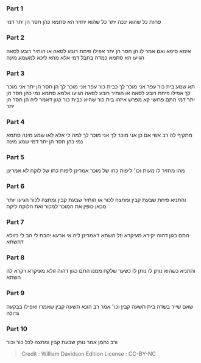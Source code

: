 
### Part 1
פחות כל שהוא ינכה יתר כל שהוא יחזיר הא סתמא כהן חסר הן יתר דמי

### Part 2
אימא סיפא ואם אמר לו הן חסר הן יתר אפילו פיחת רובע לסאה או הותיר רובע לסאה הגיעו הא סתמא כמדה בחבל דמי אלא מהא ליכא למשמע מינה

### Part 3
תא שמע בית כור עפר אני מוכר לך כבית כור עפר אני מוכר לך הן חסר הן יתר אני מוכר לך אפילו פיחת רובע לסאה או הותיר רובע לסאה הגיעו אלמא סתמא נמי כהן חסר הן יתר דמי התם פרושי קא מפרש איזהו בית כור שהיא כבית כור כגון דאמר ליה הן חסר הן יתר

### Part 4
מתקיף לה רב אשי אם כן אני מוכר לך אני מוכר לך למה לי אלא לאו שמע מינה סתמא נמי כהן חסר הן יתר דמי שמע מינה

### Part 5
מהו מחזיר לו מעות וכו׳ ליפות כחו של מוכר אמרינן ליפות כחו של לוקח לא אמרינן

### Part 6
והתניא פיחת שבעת קבין ומחצה לכור או הותיר שבעת קבין ומחצה לכור הגיעו יותר מכאן כופין את המוכר למכור ואת הלוקח ליקח

### Part 7
התם כגון דהוה יקירא מעיקרא וזל השתא דאמרינן ליה אי ארעא יהבת לי הב לי כזולא דהשתא

### Part 8
והתניא כשהוא נותן לו נותן לו כשער שלקח ממנו התם כגון דהוה זולא מעיקרא ויקרא לה השתא

### Part 9
שאם שייר בשדה בית תשעה קבין וכו׳ אמר רב הונא תשעה קבין שאמרו ואפילו בבקעה גדולה

### Part 10
ורב נחמן אמר נותן שבעת קבין ומחצה לכל כור וכור

>Credit : William Davidson Edition
>License : CC-BY-NC